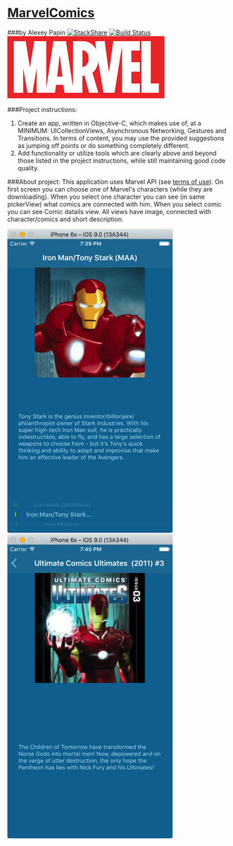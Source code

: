 # [MarvelComics](https://teamtreehouse.com/projects/build-a-full-objectivec-app)
###by Alexey Papin  [![StackShare](https://img.shields.io/badge/tech-stack-0690fa.svg?style=flat)](https://stackshare.io/zzheads/zzheads-at-gmail-com) [![Build Status](https://travis-ci.org/Jintin/Swimat.svg?branch=master)](https://travis-ci.org/Jintin/Swimat)
<img src="logo.png">

###Project instructions:

1) Create an app, written in Objective-C, which makes use of, at a MINIMUM: UICollectionViews, Asynchronous Networking, Gestures and Transitions. In terms of content, you may use the provided suggestions as jumping off points or do something completely different.
2) Add functionality or utilize tools which are clearly above and beyond those listed in the project instructions, while still maintaining good code quality.

###About project:
This application uses Marvel API (see [terms of use](https://developer.marvel.com/terms)).
On first screen you can choose one of Marvel's characters (while they are downloading).
When you select one character you can see (in same pickerView) what comics are connected with him.
When you select comic you can see Comic datails view.
All views have image, connected with character/comics and short description.

<img src="Снимок экрана 2016-12-26 в 19.39.35.png">
<img src="Снимок экрана 2016-12-26 в 19.40.14.png">
